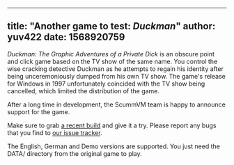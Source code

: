 
---
title: "Another game to test: *Duckman*"
author: yuv422
date: 1568920759
---

*Duckman: The Graphic Adventures of a Private Dick* is an obscure point and click game based on the TV show of the same name. You control the wise cracking detective Duckman as he attempts to regain his identity after being unceremoniously dumped from his own TV show. The game's release for Windows in 1997 unfortunately coincided with the TV show being cancelled, which limited the distribution of the game.

After a long time in development, the ScummVM team is happy to announce support for the game.

Make sure to grab [a recent build](https://buildbot.scummvm.org/builds.html) and give it a try. Please report any bugs that you find to [our issue tracker](https://bugs.scummvm.org/).

The English, German and Demo versions are supported. You just need the DATA/ directory from the original game to play.
